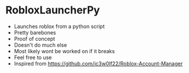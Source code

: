 # RobloxLauncherPy

* Launches roblox from a python script
* Pretty barebones
* Proof of concept
* Doesn't do much else
* Most likely wont be worked on if it breaks
* Feel free to use
* Inspired from https://github.com/ic3w0lf22/Roblox-Account-Manager
